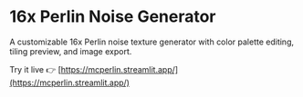 # 16x Perlin Noise Generator

A customizable 16x Perlin noise texture generator with color palette editing, tiling preview, and image export.

Try it live 👉 [https://mcperlin.streamlit.app/](https://mcperlin.streamlit.app/)
